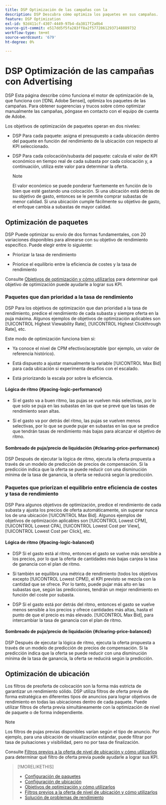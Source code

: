 ```yaml
---
title: DSP Optimización de las campañas con la
description: DSP Descubra cómo optimiza los paquetes en sus campañas.
feature: DSP Optimization
exl-id: 92d411cf-4307-4449-97b4-da3817f2a0b4
source-git-commit: e517dd5f5fa283ff8a2f57728612937148889732
workflow-type: tm+mt
source-wordcount: '679'
ht-degree: 0%

---
```


# DSP Optimización de las campañas con Advertising

DSP Esta página describe cómo funciona el motor de optimización de la, que funciona con [!DNL Adobe Sensei], optimiza los paquetes de las campañas. Para obtener sugerencias y trucos sobre cómo optimizar manualmente las campañas, póngase en contacto con el equipo de cuenta de Adobe. <!-- add link to trading playbook if we add it to help -->

Los objetivos de optimización de paquetes operan en dos niveles:

* DSP Para cada paquete: asigna el presupuesto a cada ubicación dentro del paquete en función del rendimiento de la ubicación con respecto al KPI seleccionado.

* DSP Para cada colocación/subasta del paquete: calcula el valor de KPI económico en tiempo real de cada subasta por cada colocación y, a continuación, utiliza este valor para determinar la oferta.

  >[!NOTE]
  >
  >El valor económico se puede ponderar fuertemente en función de lo bien que esté gastando una colocación. Si una ubicación está detrás de su objetivo de gasto, entonces se le permite comprar subastas de menor calidad. Si una ubicación cumple fácilmente su objetivo de gasto, el enfoque cambia a subastas de mayor calidad.

## Optimización de paquetes

DSP Puede optimizar su envío de dos formas fundamentales, con 20 variaciones disponibles para alinearse con su objetivo de rendimiento específico. Puede elegir entre lo siguiente:

* Priorizar la tasa de rendimiento

* Priorice el equilibrio entre la eficiencia de costes y la tasa de rendimiento

Consulte [Objetivos de optimización y cómo utilizarlos](optimization-goals.md) para determinar qué objetivo de optimización puede ayudarle a lograr sus KPI.

### Paquetes que dan prioridad a la tasa de rendimiento

DSP Para los objetivos de optimización que dan prioridad a la tasa de rendimiento, predice el rendimiento de cada subasta y siempre oferta en la puja máxima. Algunos ejemplos de objetivos de optimización aplicables son [!UICONTROL Highest Viewability Rate], [!UICONTROL Highest Clickthrough Rate], etc.

Este modo de optimización funciona bien si:

* Ya conoce el nivel de CPM efectivo/aceptable (por ejemplo, un valor de referencia histórico).

* Está dispuesto a ajustar manualmente la variable [!UICONTROL Max Bid] para cada ubicación si experimenta desafíos con el escalado.

* Está priorizando la escala por sobre la eficiencia.

#### Lógica de ritmo {#pacing-logic-performance}

* Si el gasto va a buen ritmo, las pujas se vuelven más selectivas, por lo que solo se puja en las subastas en las que se prevé que las tasas de rendimiento sean altas.

* Si el gasto va por detrás del ritmo, las pujas se vuelven menos selectivas, por lo que se puede pujar en subastas en las que se predice que tendrán tasas de rendimiento más bajas para alcanzar el objetivo de ritmo.

#### Sombreado de puja/precio de liquidación {#clearing-price-performance}

DSP Después de ejecutar la lógica de ritmo, ejecuta la oferta propuesta a través de un modelo de predicción de precios de compensación. Si la predicción indica que la oferta se puede reducir con una disminución mínima de la tasa de ganancia, la oferta se reducirá según la predicción.

### Paquetes que priorizan el equilibrio entre eficiencia de costes y tasa de rendimiento

DSP Para algunos objetivos de optimización, predice el rendimiento de cada subasta y ajusta los precios de oferta automáticamente, sin superar nunca los de una ubicación [!UICONTROL Max Bid]. Algunos ejemplos de objetivos de optimización aplicables son [!UICONTROL Lowest CPM], [!UICONTROL Lowest CPA], [!UICONTROL Lowest Cost per View], [!UICONTROL Lowest Cost per Click], etc.

#### Lógica de ritmo {#pacing-logic-balanced}

* DSP Si el gasto está al ritmo, entonces el gasto se vuelve más sensible a los precios, por lo que la oferta de cantidades más bajas canjea la tasa de ganancia con el plan de ritmo.

* Si también se equilibra una métrica de rendimiento (todos los objetivos excepto [!UICONTROL Lowest CPM]), el KPI previsto se mezcla con la cantidad que se ofrece. Por lo tanto, puede pujar más alto en las subastas que, según las predicciones, tendrán un mejor rendimiento en función del coste por subasta.

* DSP Si el gasto está por detrás del ritmo, entonces el gasto se vuelve menos sensible a los precios y ofrece cantidades más altas, hasta el punto de que el precio es más elevado. [!UICONTROL Max Bid], para intercambiar la tasa de ganancia con el plan de ritmo.

#### Sombreado de puja/precio de liquidación {#clearing-price-balanced}

DSP Después de ejecutar la lógica de ritmo, ejecuta la oferta propuesta a través de un modelo de predicción de precios de compensación. Si la predicción indica que la oferta se puede reducir con una disminución mínima de la tasa de ganancia, la oferta se reducirá según la predicción.

## Optimización de ubicación

Los filtros de preoferta de colocación son la forma más estricta de garantizar un rendimiento sólido. DSP utiliza filtros de oferta previa de forma estratégica en diferentes tipos de anuncios para lograr objetivos de rendimiento en todas las ubicaciones dentro de cada paquete. Puede utilizar filtros de oferta previa simultáneamente con la optimización de nivel de paquete o de forma independiente.

>[!NOTE]
>
>Los filtros de pujas previas disponibles varían según el tipo de anuncio. Por ejemplo, para una ubicación de visualización estándar, puede filtrar por tasa de pulsaciones y visibilidad, pero no por tasa de finalización.

Consulte [Filtros previos a la oferta de nivel de ubicación y cómo utilizarlos](optimization-pre-bid-filters.md) para determinar qué filtro de oferta previa puede ayudarle a lograr sus KPI.

>[!MORELIKETHIS]
>
>* [Configuración de paquetes](/help/dsp/campaign-management/packages/package-settings.md)
>* [Configuración de ubicación](/help/dsp/campaign-management/placements/placement-settings.md)
>* [Objetivos de optimización y cómo utilizarlos](optimization-goals.md)
>* [Filtros previos a la oferta de nivel de ubicación y cómo utilizarlos](optimization-pre-bid-filters.md)
>* [Solución de problemas de rendimiento](/help/dsp/optimization/troubleshooting-performance.md)
